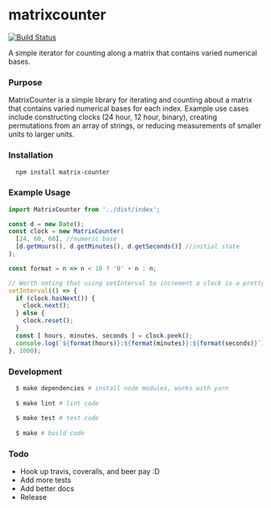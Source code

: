 # matrixcounter
[![Build Status](https://travis-ci.org/thebigredgeek/matrixcounter.svg?branch=master)](https://travis-ci.org/thebigredgeek/matrixcounter)

A simple iterator for counting along a matrix that contains varied numerical bases.

### Purpose
MatrixCounter is a simple library for iterating and counting about a matrix that contains varied numerical bases for each index.  Example use cases include constructing clocks (24 hour, 12 hour, binary), creating permutations from an array of strings, or reducing measurements of smaller units to larger units.

### Installation
```bash
  npm install matrix-counter
```

### Example Usage
```javascript
import MatrixCounter from '../dist/index';

const d = new Date();
const clock = new MatrixCounter(
  [24, 60, 60], //numeric base
  [d.getHours(), d.getMinutes(), d.getSeconds()] //initial state
);

const format = n => n < 10 ? '0' + n : n;

// Worth noting that using setInterval to increment a clock is a pretty horrid idea
setInterval(() => {
  if (clock.hasNext()) {
    clock.next();
  } else {
    clock.reset();
  }
  const [ hours, minutes, seconds ] = clock.peek();
  console.log(`${format(hours)}:${format(minutes)}:${format(seconds)}`);
}, 1000);
```

### Development

```bash
  $ make dependencies # install node modules, works with yarn
  
  $ make lint # lint code
  
  $ make test # test code
  
  $ make # build code
```

### Todo
- Hook up travis, coveralls, and beer pay :D
- Add more tests
- Add better docs
- Release
